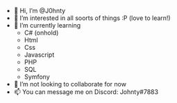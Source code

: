 - 👋 Hi, I’m @J0hnty
- 👀 I’m interested in all soorts of things :P (love to learn!)
- 🌱 I’m currently learning
   * C# (onhold)
   * Html
   * Css
   * Javascript
   * PHP
   * SQL
   * Symfony
- 💞️ I’m not looking to collaborate for now
- 📫 You can message me on Discord: Johnty#7883

<!---
J0hnty/J0hnty is a ✨ special ✨ repository because its `README.md` (this file) appears on your GitHub profile.
You can click the Preview link to take a look at your changes.
--->
